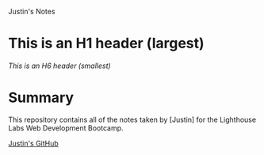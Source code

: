 Justin's Notes
# This is an H1 header (largest)
###### This is an H6 header (smallest)

# Summary
This repository contains all of the notes taken by [Justin] for the Lighthouse Labs Web Development Bootcamp.

[Justin's GitHub](https://github.com/justinklam)